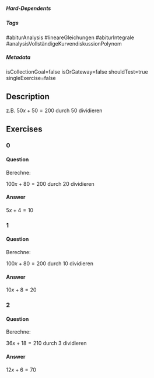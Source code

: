 ##### Hard-Dependents
##### Tags
#abiturAnalysis
#lineareGleichungen 
#abiturIntegrale
#analysisVollständigeKurvendiskussionPolynom
##### Metadata
isCollectionGoal=false
isOrGateway=false
shouldTest=true
singleExercise=false
## Description
z.B. $50x+50=200$ durch  $50$ dividieren 
## Exercises
### 0
#### Question
Berechne:

$100x+80=200$ durch $20$ dividieren
#### Answer
$5x+4=10$
### 1
#### Question
Berechne:

$100x+80=200$ durch $10$ dividieren
#### Answer
$10x+8=20$
### 2
#### Question
Berechne:

$36x+18=210$ durch $3$ dividieren
#### Answer
$12x+6=70$ 
